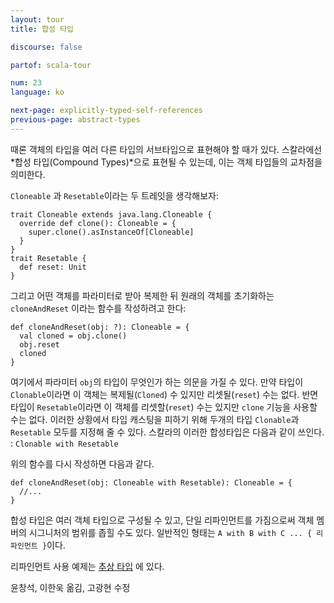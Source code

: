 ```yaml
---
layout: tour
title: 합성 타입

discourse: false

partof: scala-tour

num: 23
language: ko

next-page: explicitly-typed-self-references
previous-page: abstract-types
---
```


때론 객체의 타입을 여러 다른 타입의 서브타입으로 표현해야 할 때가 있다. 스칼라에선 *합성 타입(Compound Types)*으로 표현될 수 있는데, 이는 객체 타입들의 교차점을 의미한다.

`Cloneable` 과 `Resetable`이라는 두 트레잇을 생각해보자:  

    trait Cloneable extends java.lang.Cloneable {
      override def clone(): Cloneable = { 
        super.clone().asInstanceOf[Cloneable]
      }
    }
    trait Resetable {
      def reset: Unit
    }

그리고 어떤 객체를 파라미터로 받아 복제한 뒤 원래의 객체를 초기화하는 `cloneAndReset` 이라는 함수를 작성하려고 한다:

    def cloneAndReset(obj: ?): Cloneable = {
      val cloned = obj.clone()
      obj.reset
      cloned
    }

여기에서 파라미터 `obj`의 타입이 무엇인가 하는 의문을 가질 수 있다. 만약 타입이 `Clonable`이라면 이 객체는 복제될(`Cloned`) 수 있지만 리셋될(`reset`) 수는 없다. 반면 타입이 `Resetable`이라면 이 객체를 리셋할(`reset`) 수는 있지만 `clone` 기능을 사용할 수는 없다. 이러한 상황에서 타입 캐스팅을 피하기 위해 두개의 타입 `Clonable`과 `Resetable` 모두를 지정해 줄 수 있다. 스칼라의 이러한 합성타입은 다음과 같이 쓰인다. : `Clonable with Resetable`

위의 함수를 다시 작성하면 다음과 같다.

    def cloneAndReset(obj: Cloneable with Resetable): Cloneable = {
      //...
    }

합성 타입은 여러 객체 타입으로 구성될 수 있고, 단일 리파인먼트를 가짐으로써 객체 멤버의 시그니처의 범위를 좁힐 수도 있다. 일반적인 형태는 `A with B with C ... { 리파인먼트 }`이다.

리파인먼트 사용 예제는 [추상 타입](abstract-types.html) 에 있다.  

윤창석, 이한욱 옮김, 고광현 수정
